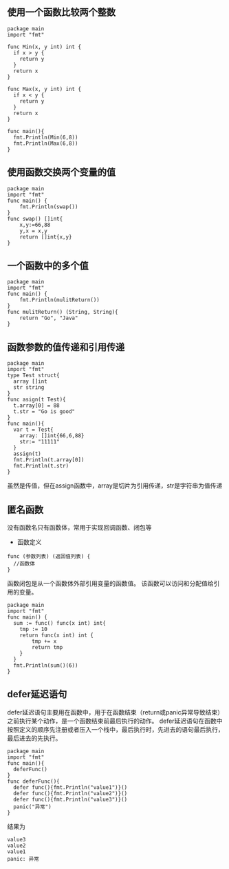## 使用一个函数比较两个整数
```
package main
import "fmt"

func Min(x, y int) int {
  if x > y {
    return y
  }
  return x
}

func Max(x, y int) int {
  if x < y {
    return y
  }
  return x
}

func main(){
  fmt.Println(Min(6,8))
  fmt.Println(Max(6,8))
}
```

## 使用函数交换两个变量的值
```
package main
import "fmt"
func main() {
	fmt.Println(swap())
}
func swap() []int{
	x,y:=66,88
	y,x = x,y
	return []int{x,y}
}
```

## 一个函数中的多个值
```
package main
import "fmt"
func main() {
	fmt.Println(mulitReturn())
}
func mulitReturn() (String, String){
	return "Go", "Java"
}
```

## 函数参数的值传递和引用传递
```
package main
import "fmt"
type Test struct{
  array []int
  str string
}
func asign(t Test){
  t.array[0] = 88
  t.str = "Go is good"
}
func main(){
  var t = Test{
    array: []int{66,6,88}
    str:= "11111"
  }
  assign(t)
  fmt.Println(t.array[0])
  fmt.Println(t.str)
}
```
虽然是传值，但在assign函数中，array是切片为引用传递，str是字符串为值传递

## 匿名函数
没有函数名只有函数体，常用于实现回调函数、闭包等
* 函数定义
```
func (参数列表) (返回值列表) {
  //函数体
}
```
函数闭包是从一个函数体外部引用变量的函数值。 该函数可以访问和分配值给引用的变量。
```
package main
import "fmt"
func main() {
  sum := func() func(x int) int{
    tmp := 10
    return func(x int) int {
		tmp += x
    	return tmp
    } 
  }
  fmt.Println(sum()(6))
}
```

## defer延迟语句
defer延迟语句主要用在函数中，用于在函数结束（return或panic异常导致结束）之前执行某个动作，是一个函数结束前最后执行的动作。 defer延迟语句在函数中按照定义的顺序先注册或者压入一个栈中，最后执行时，先进去的语句最后执行，最后进去的先执行。
```
package main
import "fmt"
func main(){
  deferFunc()
}
func deferFunc(){
  defer func(){fmt.Println("value1")}()
  defer func(){fmt.Println("value2")}()
  defer func(){fmt.Println("value3")}()
  panic("异常")
}
```
结果为
```
value3
value2
value1
panic: 异常
```
